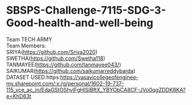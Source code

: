 # SBSPS-Challenge-7115-SDG-3-Good-health-and-well-being                                                                                                                         
Team TECH ARMY                                                                                                                                                                                                                                                                                                                       
Team Members:                                                                                                                                                                   
SRIYA(https://github.com/Sriya2020)                                                                                                           SWETHA(https://github.com/Swetha118)                                                                                                                                             TANMAYEE(https://github.com/tanmayee043/)                                                                                         
SAIKUMAR(https://github.com/saikumarreddybarda)                                                                                                           
DATASET USED:https:https://vasavicollegeofenginee-my.sharepoint.com/:x:/g/personal/1602-19-737-115_vce_ac_in/EdaGStOShylFgHlSiBftX_YBYObCA8CF-JVo0qgZDDK8KA?e=KhD63t

